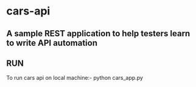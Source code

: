 # cars-api
A sample REST application to help testers learn to write API automation 
----
RUN
-----
To run cars api on local machine:- python cars_app.py